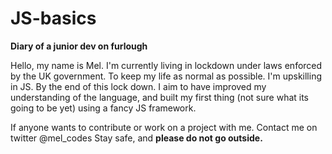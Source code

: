 # JS-basics

<b>Diary of a junior dev on furlough</b>

Hello, my name is Mel. I'm currently living in lockdown under laws enforced by the UK government. To keep my life as normal as possible. I'm upskilling in JS. By the end of this lock down. I aim to have improved my understanding of the language, and built my first thing (not sure what its going to be yet) using a fancy JS framework. 

If anyone wants to contribute or work on a project with me. Contact me on twitter @mel_codes Stay safe, and <b>please do not go outside.</b>


